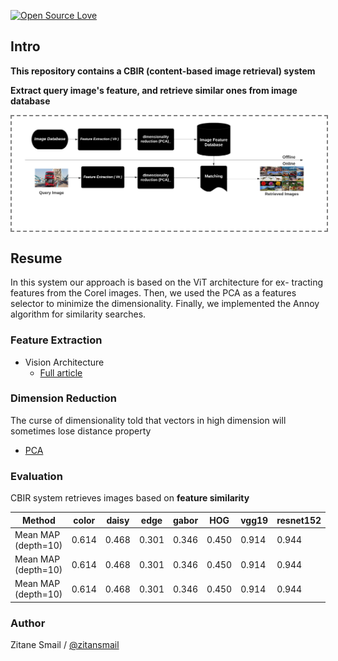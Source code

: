 [![Open Source Love](https://badges.frapsoft.com/os/v1/open-source-150x25.png?v=103)](https://github.com/ellerbrock/open-source-badges/)

## Intro 
__This repository contains a CBIR (content-based image retrieval) system__

__Extract query image's feature, and retrieve similar ones from image database__

<img align='center' style="border-color:gray;border-width:2px;border-style:dashed"   src='/images/approach.png'></img>


## Resume

In this system our approach is based on the ViT architecture for ex-
tracting features from the Corel images. Then, we used the PCA as a features selector
to minimize the dimensionality. Finally, we implemented the Annoy algorithm for
similarity searches.

### Feature Extraction

- Vision Architecture
  - [Full article](https://arxiv.org/pdf/2010.11929.pdf)


### Dimension Reduction
The curse of dimensionality told that vectors in high dimension will sometimes lose distance property
- [PCA](https://github.com/pochih/CBIR/blob/master/src/random_projection.py)



###  Evaluation

CBIR system retrieves images based on __feature similarity__

Method | color | daisy | edge | gabor | HOG | vgg19 | resnet152
--- | --- | --- | --- |--- |--- |--- |---
Mean MAP (depth=10) | 0.614 | 0.468 | 0.301 | 0.346 | 0.450 | 0.914 | 0.944
Mean MAP (depth=10) | 0.614 | 0.468 | 0.301 | 0.346 | 0.450 | 0.914 | 0.944
Mean MAP (depth=10) | 0.614 | 0.468 | 0.301 | 0.346 | 0.450 | 0.914 | 0.944


### Author
Zitane Smail / [@zitansmail](http://zitansmail.com)